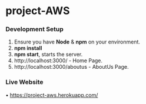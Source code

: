 # project-AWS

### Development Setup

1. Ensure you have <b>Node</b> & <b>npm</b> on your environment.<br>
2. <b>npm install</b> <br>
3. <b>npm start</b>, starts the server.<br>
4. <a>http://localhost:3000/</a> - Home Page. <br>
5. <a>http://localhost:3000/aboutus</a> - AboutUs Page. <br>

### Live Website

• https://project-aws.herokuapp.com/
